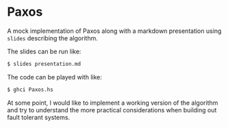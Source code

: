 # Paxos

A mock implementation of Paxos along with a markdown presentation using
`slides` describing the algorithm.

The slides can be run like:

```bash
$ slides presentation.md
```

The code can be played with like:

```bash
$ ghci Paxos.hs
```

At some point, I would like to implement a working version of the algorithm
and try to understand the more practical considerations when building out
fault tolerant systems.
